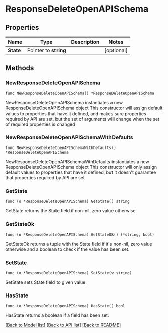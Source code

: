# ResponseDeleteOpenAPISchema

## Properties

Name | Type | Description | Notes
------------ | ------------- | ------------- | -------------
**State** | Pointer to **string** |  | [optional] 

## Methods

### NewResponseDeleteOpenAPISchema

`func NewResponseDeleteOpenAPISchema() *ResponseDeleteOpenAPISchema`

NewResponseDeleteOpenAPISchema instantiates a new ResponseDeleteOpenAPISchema object
This constructor will assign default values to properties that have it defined,
and makes sure properties required by API are set, but the set of arguments
will change when the set of required properties is changed

### NewResponseDeleteOpenAPISchemaWithDefaults

`func NewResponseDeleteOpenAPISchemaWithDefaults() *ResponseDeleteOpenAPISchema`

NewResponseDeleteOpenAPISchemaWithDefaults instantiates a new ResponseDeleteOpenAPISchema object
This constructor will only assign default values to properties that have it defined,
but it doesn't guarantee that properties required by API are set

### GetState

`func (o *ResponseDeleteOpenAPISchema) GetState() string`

GetState returns the State field if non-nil, zero value otherwise.

### GetStateOk

`func (o *ResponseDeleteOpenAPISchema) GetStateOk() (*string, bool)`

GetStateOk returns a tuple with the State field if it's non-nil, zero value otherwise
and a boolean to check if the value has been set.

### SetState

`func (o *ResponseDeleteOpenAPISchema) SetState(v string)`

SetState sets State field to given value.

### HasState

`func (o *ResponseDeleteOpenAPISchema) HasState() bool`

HasState returns a boolean if a field has been set.


[[Back to Model list]](../README.md#documentation-for-models) [[Back to API list]](../README.md#documentation-for-api-endpoints) [[Back to README]](../README.md)


